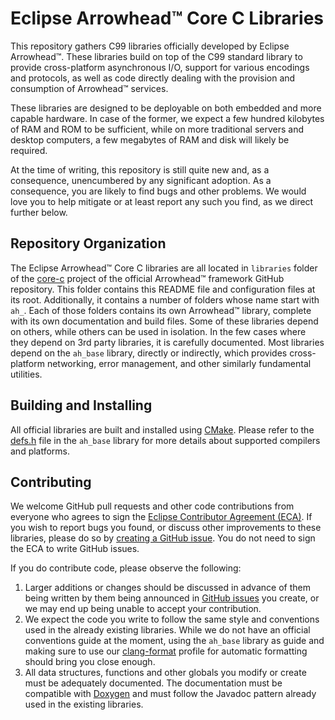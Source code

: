 # Eclipse Arrowhead™ Core C Libraries

This repository gathers C99 libraries officially developed by Eclipse
Arrowhead™. These libraries build on top of the C99 standard library to provide
cross-platform asynchronous I/O, support for various encodings and protocols, as
well as code directly dealing with the provision and consumption of Arrowhead™
services.

These libraries are designed to be deployable on both embedded and more capable
hardware. In case of the former, we expect a few hundred kilobytes of RAM and
ROM to be sufficient, while on more traditional servers and desktop computers,
a few megabytes of RAM and disk will likely be required.

At the time of writing, this repository is still quite new and, as a
consequence, unencumbered by any significant adoption. As a consequence, you are
likely to find bugs and other problems. We would love you to help mitigate or at
least report any such you find, as we direct further below.

## Repository Organization

The Eclipse Arrowhead™ Core C libraries are all located in `libraries` folder of
the [core-c][ghub] project of the official Arrowhead™ framework GitHub
repository. This folder contains this README file and configuration files at its
root. Additionally, it contains a number of folders whose name start with `ah_`.
Each of those folders contains its own Arrowhead™ library, complete with its own
documentation and build files. Some of these libraries depend on others, while
others can be used in isolation. In the few cases where they depend on 3rd party
libraries, it is carefully documented. Most libraries depend on the `ah_base`
library, directly or indirectly, which provides cross-platform networking, error
management, and other similarly fundamental utilities.

[ghub]: https://github.com/eclipse-arrowhead/core-c
[base]: ah_base/

## Building and Installing

All official libraries are built and installed using [CMake][cmak]. Please refer
to the [defs.h][defs] file in the `ah_base` library for more details about
supported compilers and platforms.

[cmak]: https://cmake.org/
[defs]: ah_base/include/ah/defs.h

## Contributing

We welcome GitHub pull requests and other code contributions from everyone who
agrees to sign the [Eclipse Contributor Agreement (ECA)][ecag]. If you wish to
report bugs you found, or discuss other improvements to these libraries, please
do so by [creating a GitHub issue][ghis]. You do not need to sign the ECA to
write GitHub issues.

[ecag]: https://www.eclipse.org/legal/ECA.php
[ghis]: https://github.com/eclipse-arrowhead/core-c/issues

If you do contribute code, please observe the following:

1. Larger additions or changes should be discussed in advance of them being 
   written by them being announced in [GitHub issues][ghis] you create, or we
   may end up being unable to accept your contribution.
2. We expect the code you write to follow the same style and conventions used in
   the already existing libraries. While we do not have an official conventions
   guide at the moment, using the `ah_base` library as guide and making sure to
   use our [clang-format][claf] profile for automatic formatting
   should bring you close enough.
3. All data structures, functions and other globals you modify or create must be
   adequately documented. The documentation must be compatible with
   [Doxygen][dxyg] and must follow the Javadoc pattern already used in the
   existing libraries.

[claf]: https://clang.llvm.org/docs/ClangFormat.html
[dxyg]: https://doxygen.org